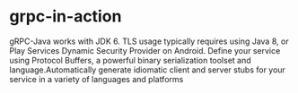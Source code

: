 # grpc-in-action
gRPC-Java works with JDK 6. TLS usage typically requires using Java 8, or Play Services Dynamic Security Provider on Android. Define your service using Protocol Buffers, a powerful binary serialization toolset and language.Automatically generate idiomatic client and server stubs for your service in a variety of languages and platforms
